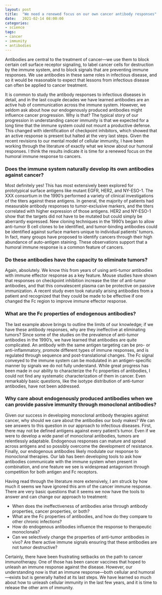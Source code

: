 ```yaml
---
layout: post
title:  "We need a renewed focus on our own cancer antibody responses"
date:   2021-02-14 08:00:00
categories:
- science
tags:
- cancer
- immunity
- antibodies
---
```

Antibodies are central to the treatment of cancer—we use them to block certain cell surface receptor signaling, to label cancer cells for destruction by the immune system, and to block signals that are preventing immune responses. We use antibodies in these same roles in infectious disease, and so it would be reasonable to expect that lessons from infectious disease can often be applied to cancer treatment.

It is common to study the antibody responses to infectious diseases in detail, and in the last couple decades we have learned antibodies are an active hub of communication across the immune system. However, we seldom ask about how our endogenously produced antibodies might influence cancer progression. Why is that? The typical story of our progression in understanding cancer immunity is that we expected for a long time that the immune system could not mount a productive defense. This changed with identification of checkpoint inhibitors, which showed that an active response is present but halted at the very last steps. Given the recent revisions to our mental model of cellular immunity, I have been working through the literature of exactly what we know about our humoral responses. I think the results indicate it is time for a renewed focus on the humoral immune response to cancers.

### Does the immune system naturally develop its own antibodies against cancer?

Most definitely yes! This has most extensively been explored for prototypical surface antigens like mutant EGFR, HER2, and NY-ESO-1. The XXX consortium in the 1990’s performed a variety of clinical investigations of the titers against these antigens. In general, the majority of patients had measurable antibody responses to tumor-exclusive markers, and the titers correlated with higher expression of those antigens. HER2 and NY-ESO-1 show that the targets did not have to be mutated but could simply be aberrantly expressed. New cloning techniques in the 1990’s began to allow anti-tumor B cell clones to be identified, and tumor-binding antibodies could be identified against surface markers unique to individual patients’ tumors. In fact, many groups have proposed to identify cancers through their high abundance of auto-antigen staining. These observations support that a humoral immune response is a common feature of cancers.

### Do these antibodies have the capacity to eliminate tumors?

Again, absolutely. We know this from years of using anti-tumor antibodies with immune effector response as a key feature. Mouse studies have shown that responses on checkpoint inhibition increase the titer of anti-tumor antibodies, and that this convalescent plasma can be protective on passive immunization. A recent study even took naturally arising antibodies from a patient and recognized that they could be made to be effective if one changed the Fc region to improve immune effector response.

### What are the Fc properties of endogenous antibodies?

The last example above brings to outline the limits of our knowledge; if we have these antibody responses, why are they ineffective at eliminating tumors? Since some of the studies on the prevalence of anti-tumor antibodies in the 1990’s, we have learned that antibodies are quite complicated. An antibody with the same antigen targeting can be pro- or anti-inflammatory, promote different types of immune responses, and is regulated through sequence and post-translational changes. The Fc signal conveyed to the immune system can be modulated in an antigen-specific manner by signals we do not fully understand. While great progress has been made in our ability to characterize the Fc properties of antibodies, I could not find any systematic characterization of them in cancer. Even remarkably basic questions, like the isotype distribution of anti-tumor antibodies, have not been addressed.

### Why care about endogenously produced antibodies when we can provide passive immunity through monoclonal antibodies?

Given our success in developing monoclonal antibody therapies against cancer, why should we care about the antibodies our body makes? We can see answers to this question in our approach to infectious diseases. First, there may not be defined antigens against every patient’s tumor. Even if we were to develop a wide panel of monoclonal antibodies, tumors are relentlessly adaptable. Endogenous responses can mature and spread across antigens and so possibly overcome the development of resistance. Finally, our endogenous antibodies likely modulate our response to monoclonal therapies. Our lab has been developing tools to ask how antibodies communicate with the immune system when present in combination, and one feature we see is widespread antagonism through competition for both antigen and Fc receptors.

Having read through the literature more extensively, I am struck by how much it seems we have ignored this arm of the cancer immune response. There are very basic questions that it seems we now have the tools to answer and can change our approach to treatment:

-	When does the ineffectiveness of antibodies arise through antibody properties, cancer properties, or both?
-	What are the Fc properties of antibodies, and how do they compare to other chronic infections?
-	How do endogenous antibodies influence the response to therapeutic monoclonals?
-	Can we selectively change the properties of anti-tumor antibodies in vivo? Are there active immune signals ensuring that these antibodies are not tumor destructive? 

Certainly, there have been frustrating setbacks on the path to cancer immunotherapy. One of those has been cancer vaccines that hoped to unleash an immune response against the disease. However, our understanding now is that an immune response—both cellular and humoral—exists but is generally halted at its last steps. We have learned so much about how to unleash cellular immunity in the last few years, and it is time to release the other arm of immunity.
